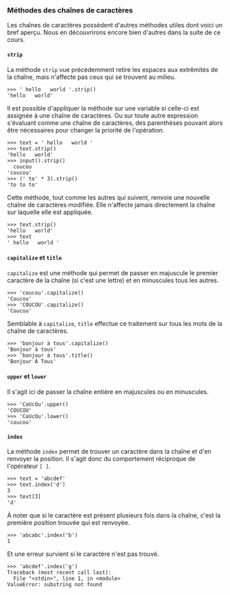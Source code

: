 ### Méthodes des chaînes de caractères

Les chaînes de caractères possèdent d'autres méthodes utiles dont voici un bref aperçu.
Nous en découvrirons encore bien d'autres dans la suite de ce cours.

#### `strip`

La méthode `strip` vue précédemment retire les espaces aux extrêmités de la chaîne, mais n'affecte pas ceux qui se trouvent au milieu.

```pycon
>>> ' hello   world '.strip()
'hello   world'
```

Il est possible d'appliquer la méthode sur une variable si celle-ci est assignée à une chaîne de caractères.
Ou sur toute autre expression s'évaluant comme une chaîne de caractères, des parenthèses pouvant alors être nécessaires pour changer la priorité de l'opération.

```pycon
>>> text = ' hello   world '
>>> text.strip()
'hello   world'
>>> input().strip()
  coucou
'coucou'
>>> (' to' * 3).strip()
'to to to'
```

Cette méthode, tout comme les autres qui suivent, renvoie une nouvelle chaîne de caractères modifiée.
Elle n'affecte jamais directement la chaîne sur laquelle elle est appliquée.

```pycon
>>> text.strip()
'hello   world'
>>> text
' hello   world '
```

#### `capitalize` et `title`

`capitalize` est une méthode qui permet de passer en majuscule le premier caractère de la chaîne (si c'est une lettre) et en minuscules tous les autres.

```pycon
>>> 'coucou'.capitalize()
'Coucou'
>>> 'COUCOU'.capitalize()
'Coucou'
```

Semblable à `capitalize`, `title` effectue ce traitement sur tous les mots de la chaîne de caractères.

```pycon
>>> 'bonjour à tous'.capitalize()
'Bonjour à tous'
>>> 'bonjour à tous'.title()
'Bonjour À Tous'
```

#### `upper` et `lower`

Il s'agit ici de passer la chaîne entière en majuscules ou en minuscules.

```pycon
>>> 'CoUcOu'.upper()
'COUCOU'
>>> 'CoUcOu'.lower()
'coucou'
```

#### `index`

La méthode `index` permet de trouver un caractère dans la chaîne et d'en renvoyer la position.
Il s'agit donc du comportement réciproque de l'opérateur `[ ]`.

```pycon
>>> text = 'abcdef'
>>> text.index('d')
3
>>> text[3]
'd'
```

À noter que si le caractère est présent plusieurs fois dans la chaîne, c'est la première position trouvée qui est renvoyée.

```pycon
>>> 'abcabc'.index('b')
1
```

Et une erreur survient si le caractère n'est pas trouvé.

```pycon
>>> 'abcdef'.index('g')
Traceback (most recent call last):
  File "<stdin>", line 1, in <module>
ValueError: substring not found
```
